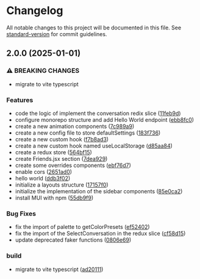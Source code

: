 # Changelog

All notable changes to this project will be documented in this file. See [standard-version](https://github.com/conventional-changelog/standard-version) for commit guidelines.

## 2.0.0 (2025-01-01)

### ⚠ BREAKING CHANGES

- migrate to vite typescript

### Features

- code the logic of implement the conversation redix slice ([11feb9d](https://github.com/HarenaFiantso/chatty/commit/11feb9d8893fc20e5056a3e642f09df65d535b45))
- configure monorepo structure and add Hello World endpoint ([ebb8fc0](https://github.com/HarenaFiantso/chatty/commit/ebb8fc0cf51fb5988a671e659f65ec323d2c453b))
- create a new animation components ([7c989a9](https://github.com/HarenaFiantso/chatty/commit/7c989a92454b4bcccc8a9ce49efb7cac979ef8e7))
- create a new config file to store defaultSettings ([183f736](https://github.com/HarenaFiantso/chatty/commit/183f7366e21b9e7d5c4fe2c2256ddce9b8ae5f7d))
- create a new custom hook ([f7b8ad3](https://github.com/HarenaFiantso/chatty/commit/f7b8ad3d2bbec8f850194d9e3871c2db9ac2aca9))
- create a new custom hook named useLocalStorage ([d85aa84](https://github.com/HarenaFiantso/chatty/commit/d85aa84c4c454e8705023df260746052c289fe8f))
- create a redux store ([564bf15](https://github.com/HarenaFiantso/chatty/commit/564bf154a473afec4d2ff636f4bab95e2a560e4d))
- create Friends.jsx section ([7dea929](https://github.com/HarenaFiantso/chatty/commit/7dea9293000b08df332c25426da83d56ffa9f0c5))
- create some overrides components ([ebf76d7](https://github.com/HarenaFiantso/chatty/commit/ebf76d799c587f71db05e5c7ba5f8026c70c2782))
- enable cors ([2651ad0](https://github.com/HarenaFiantso/chatty/commit/2651ad00d0b175e269b97f2ccdfb3780a3d074ea))
- hello world ([ddb3f02](https://github.com/HarenaFiantso/chatty/commit/ddb3f025010ffbae943cc3d0f2a96ab5a3a98830))
- initialize a layouts structure ([17157f0](https://github.com/HarenaFiantso/chatty/commit/17157f02afda8ff986a29dc9ded76eb9099a4b5c))
- initialize the implementation of the sidebar components ([85e0ca2](https://github.com/HarenaFiantso/chatty/commit/85e0ca2d0c43f26b04c00ab319a71003baaccba0))
- install MUI with npm ([55db9f9](https://github.com/HarenaFiantso/chatty/commit/55db9f900fa56437bc2a6c82239c8dd04afdcae3))

### Bug Fixes

- fix the import of palette to getColorPresets ([ef52402](https://github.com/HarenaFiantso/chatty/commit/ef524024cf483f704552d68cc8df4099719258fc))
- fix the import of the SelectConversation in the redux slice ([cf58d15](https://github.com/HarenaFiantso/chatty/commit/cf58d15dedd9dc86e2eec12d37798f217ad30b2a))
- update deprecated faker functions ([0806e69](https://github.com/HarenaFiantso/chatty/commit/0806e69284f72bf7aced227154a380b199239af1))

### build

- migrate to vite typescript ([ad20111](https://github.com/HarenaFiantso/chatty/commit/ad201119e4a4be6b30fe95feadc42525f84c1eda))
